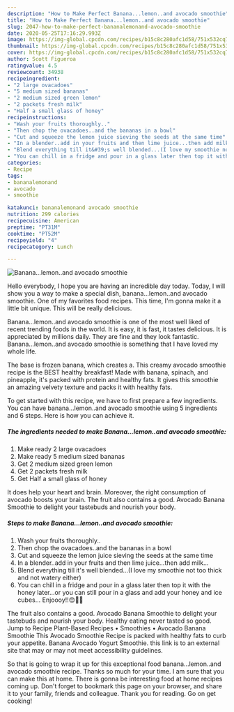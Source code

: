 ```yaml
---
description: "How to Make Perfect Banana...lemon..and avocado smoothie"
title: "How to Make Perfect Banana...lemon..and avocado smoothie"
slug: 2047-how-to-make-perfect-bananalemonand-avocado-smoothie
date: 2020-05-25T17:16:29.993Z
image: https://img-global.cpcdn.com/recipes/b15c8c280afc1d58/751x532cq70/bananalemonand-avocado-smoothie-recipe-main-photo.jpg
thumbnail: https://img-global.cpcdn.com/recipes/b15c8c280afc1d58/751x532cq70/bananalemonand-avocado-smoothie-recipe-main-photo.jpg
cover: https://img-global.cpcdn.com/recipes/b15c8c280afc1d58/751x532cq70/bananalemonand-avocado-smoothie-recipe-main-photo.jpg
author: Scott Figueroa
ratingvalue: 4.5
reviewcount: 34938
recipeingredient:
- "2 large ovacadoes"
- "5 medium sized bananas"
- "2 medium sized green lemon"
- "2 packets fresh milk"
- "Half a small glass of honey"
recipeinstructions:
- "Wash your fruits thoroughly.."
- "Then chop the ovacadoes..and the bananas in a bowl"
- "Cut and squeeze the lemon juice sieving the seeds at the same time"
- "In a blender..add in your fruits and then lime juice...then add milk..."
- "Blend everything till it&#39;s well blended...(I love my smoothie not too thick and not watery either)"
- "You can chill in a fridge and pour in a glass later then top it with the honey later...or you can still pour in a glass and add your honey and ice cubes... Enjoooy!!😊🤤🍹"
categories:
- Recipe
tags:
- bananalemonand
- avocado
- smoothie

katakunci: bananalemonand avocado smoothie 
nutrition: 299 calories
recipecuisine: American
preptime: "PT31M"
cooktime: "PT52M"
recipeyield: "4"
recipecategory: Lunch

---
```



![Banana...lemon..and avocado smoothie](https://img-global.cpcdn.com/recipes/b15c8c280afc1d58/751x532cq70/bananalemonand-avocado-smoothie-recipe-main-photo.jpg)

Hello everybody, I hope you are having an incredible day today. Today, I will show you a way to make a special dish, banana...lemon..and avocado smoothie. One of my favorites food recipes. This time, I'm gonna make it a little bit unique. This will be really delicious.

Banana...lemon..and avocado smoothie is one of the most well liked of recent trending foods in the world. It is easy, it is fast, it tastes delicious. It is appreciated by millions daily. They are fine and they look fantastic. Banana...lemon..and avocado smoothie is something that I have loved my whole life.

The base is frozen banana, which creates a. This creamy avocado smoothie recipe is the BEST healthy breakfast! Made with banana, spinach, and pineapple, it&#39;s packed with protein and healthy fats. It gives this smoothie an amazing velvety texture and packs it with healthy fats.


To get started with this recipe, we have to first prepare a few ingredients. You can have banana...lemon..and avocado smoothie using 5 ingredients and 6 steps. Here is how you can achieve it.

<!--inarticleads1-->

##### The ingredients needed to make Banana...lemon..and avocado smoothie:

1. Make ready 2 large ovacadoes
1. Make ready 5 medium sized bananas
1. Get 2 medium sized green lemon
1. Get 2 packets fresh milk
1. Get Half a small glass of honey


It does help your heart and brain. Moreover, the right consumption of avocado boosts your brain. The fruit also contains a good. Avocado Banana Smoothie to delight your tastebuds and nourish your body. 

<!--inarticleads2-->

##### Steps to make Banana...lemon..and avocado smoothie:

1. Wash your fruits thoroughly..
1. Then chop the ovacadoes..and the bananas in a bowl
1. Cut and squeeze the lemon juice sieving the seeds at the same time
1. In a blender..add in your fruits and then lime juice...then add milk...
1. Blend everything till it&#39;s well blended...(I love my smoothie not too thick and not watery either)
1. You can chill in a fridge and pour in a glass later then top it with the honey later...or you can still pour in a glass and add your honey and ice cubes... Enjoooy!!😊🤤🍹


The fruit also contains a good. Avocado Banana Smoothie to delight your tastebuds and nourish your body. Healthy eating never tasted so good. Jump to Recipe Plant-Based Recipes • Smoothies • Avocado Banana Smoothie This Avocado Smoothie Recipe is packed with healthy fats to curb your appetite. Banana Avocado Yogurt Smoothie. this link is to an external site that may or may not meet accessibility guidelines. 

So that is going to wrap it up for this exceptional food banana...lemon..and avocado smoothie recipe. Thanks so much for your time. I am sure that you can make this at home. There is gonna be interesting food at home recipes coming up. Don't forget to bookmark this page on your browser, and share it to your family, friends and colleague. Thank you for reading. Go on get cooking!
